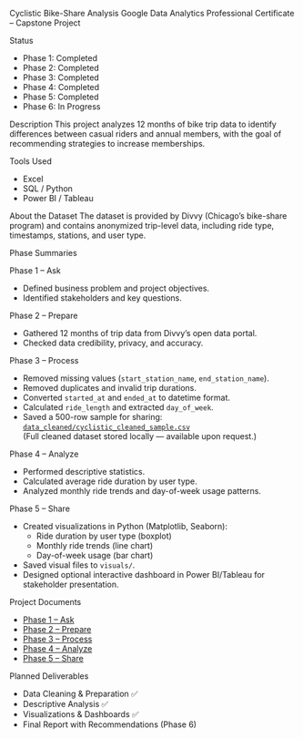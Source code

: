 Cyclistic Bike-Share Analysis
Google Data Analytics Professional Certificate – Capstone Project

Status
- Phase 1: Completed
- Phase 2: Completed
- Phase 3: Completed
- Phase 4: Completed
- Phase 5: Completed
- Phase 6: In Progress

Description
This project analyzes 12 months of bike trip data to identify differences between casual riders and annual members, with the goal of recommending strategies to increase memberships.

Tools Used
- Excel
- SQL / Python
- Power BI / Tableau

About the Dataset
The dataset is provided by Divvy (Chicago’s bike-share program) and contains anonymized trip-level data, including ride type, timestamps, stations, and user type.

Phase Summaries

Phase 1 – Ask
- Defined business problem and project objectives.
- Identified stakeholders and key questions.

Phase 2 – Prepare
- Gathered 12 months of trip data from Divvy’s open data portal.
- Checked data credibility, privacy, and accuracy.

Phase 3 – Process
- Removed missing values (`start_station_name`, `end_station_name`).
- Removed duplicates and invalid trip durations.
- Converted `started_at` and `ended_at` to datetime format.
- Calculated `ride_length` and extracted `day_of_week`.
- Saved a 500-row sample for sharing: [`data_cleaned/cyclistic_cleaned_sample.csv`](data_cleaned/cyclistic_cleaned_sample.csv)  
  (Full cleaned dataset stored locally — available upon request.)

Phase 4 – Analyze
- Performed descriptive statistics.
- Calculated average ride duration by user type.
- Analyzed monthly ride trends and day-of-week usage patterns.

Phase 5 – Share
- Created visualizations in Python (Matplotlib, Seaborn):
  - Ride duration by user type (boxplot)
  - Monthly ride trends (line chart)
  - Day-of-week usage (bar chart)
- Saved visual files to `visuals/`.
- Designed optional interactive dashboard in Power BI/Tableau for stakeholder presentation.

Project Documents
- [Phase 1 – Ask](docs/phase1_ask.docx)
- [Phase 2 – Prepare](docs/phase2_prepare.docx)
- [Phase 3 – Process](docs/phase3_process.docx)
- [Phase 4 – Analyze](docs/phase4_analyze.docx)
- [Phase 5 – Share](docs/phase5_share.docx)

Planned Deliverables
- Data Cleaning & Preparation ✅
- Descriptive Analysis ✅
- Visualizations & Dashboards ✅
- Final Report with Recommendations (Phase 6)
